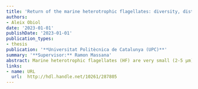 ```yaml
---
title: 'Return of the marine heterotrophic flagellates: diversity, distribution and gene expression patterns'
authors:
- Aleix Obiol
date: '2023-01-01'
publishDate: '2023-01-01'
publication_types:
- thesis
publication: '**Universitat Politècnica de Catalunya (UPC)**'
summary: '**Supervisor:** Ramon Massana'
abstract: Marine heterotrophic flagellates (HF) are very small (2-5 μm) unpigmented protists that are dominant bacterial grazers in the ocean, where they link the transfer of carbon from bacterial cells to higher trophic levels. Through their bacterivorous activity, they also act as nutrient recyclers that allow for regenerated primary production, and they are partially responsible of keeping bacterial abundances in the ocean fairly constant. HFs are widespread throughout the eukaryotic tree of life, ubiquitous in the plankton and display a high functional diversity. During the last decades of the twentieth century, a growing interest in this functional group occurred, and studies were performed to characterize their ecological role. However, this initial attention diminished due to the difficulty to study natural HF species, as they possess few morphological traits for identification and generally remain uncultured. Consequently, HFs have been often neglected in marine surveys, to the extent of becoming one of the most understudied components of the marine microbiome. With the advent of high-throughput sequencing and the reduction of sequencing costs, studying these protists at a high-resolution level became feasible. This thesis represents a return to the study of HFs using these newly developed tools. We first investigated the distribution patterns of eukaryotic diversity along the water column of the ocean by metagenomics and compared the results with metabarcoding approaches. This analysis revealed a clear separation of taxonomic groups between pico- (0.2-3 μm) and nanoplanktonic (3-20 μm) fractions, as well as between photic (0-200 m) and aphotic (>200 m) regions. While some groups were not well represented by metabarcoding approaches due to technical biases, HFs were generally not affected by them. We then studied the diversity and distribution of HFs in the ocean using global metabarcoding data sets. With this, we identified a few dozens of HF species, most of them uncultured, as the dominant in surface and deep ocean regions. Many of these dominant species were present at relatively constant abundances, while others were influenced by temperature or displayed patchy distributions. Finally, we jumped from global patterns to study the gene expression of HFs in natural assemblages growing by bacterivory in unamended incubations. The obtained results using metatranscriptomics sequencing showed similar functional dynamics between experiments done at different times of a seasonal cycle, with marked differences between incubation times. Genes related to cysteine peptidases as well as some glycoside hydrolases emerged as key components involved in the process of bacterivory. Overall, this thesis returns HFs back to the spotlight and creates a solid foundation on which to perform renewed research on the ecology and functional role of this group
links:
- name: URL
  url:  http://hdl.handle.net/10261/287805
---
```

